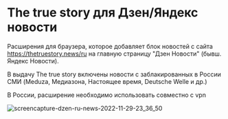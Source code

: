 # The true story для Дзен/Яндекс новости
Расширения для браузера, которое добавляет блок новостей с сайта https://thetruestory.news/ru на главную страницу "Дзен Новости" (бывш. Яндекс Новости).

В выдачу The true story включены новости с заблакированных в России СМИ (Meduza, Медиазона, Настоящее время, Deutsche Welle и др.)

В России, расширение необходимо использовать совместно с vpn

![screencapture-dzen-ru-news-2022-11-29-23_36_50](https://user-images.githubusercontent.com/7265702/204645366-fd10c491-735b-4efc-8ab5-b953537c4426.jpg)
